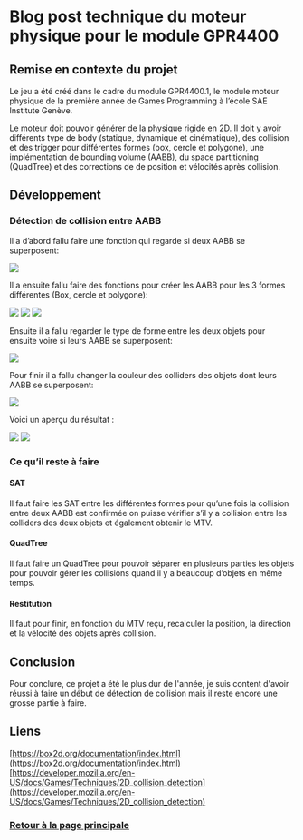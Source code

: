 # Blog post technique du moteur physique pour le module GPR4400

## Remise en contexte du projet
Le jeu a été créé dans le cadre du module GPR4400.1, le module moteur physique de la première année de Games Programming à l’école SAE Institute Genève.

Le moteur doit pouvoir générer de la physique rigide en 2D. Il doit y avoir différents type de body (statique, dynamique et cinématique), des collision et des trigger pour différentes formes (box, cercle et polygone), une implémentation de bounding volume (AABB), du space partitioning (QuadTree) et des corrections de de position et vélocités après collision.

## Développement
### Détection de collision entre AABB
Il a d’abord fallu faire une fonction qui regarde si deux AABB se superposent:

![](https://worgaros.github.io/Images/AABB.PNG)

Il a ensuite fallu faire des fonctions pour créer les AABB pour les 3 formes différentes (Box, cercle et polygone):


![](https://worgaros.github.io/Images/shapeBox.PNG)
![](https://worgaros.github.io/Images/shapeCircle.PNG)
![](https://worgaros.github.io/Images/shapePolygon.PNG)

Ensuite il a fallu regarder le type de forme entre les deux objets pour ensuite voire si leurs AABB se superposent:

![](https://worgaros.github.io/Images/contact.PNG)

Pour finir il a fallu changer la couleur des colliders des objets dont leurs AABB se superposent:

![](https://worgaros.github.io/Images/color.PNG)

Voici un aperçu du résultat :

![](https://worgaros.github.io/Images/pascol.PNG)
![](https://worgaros.github.io/Images/col.PNG)

### Ce qu’il reste à faire
#### SAT
Il faut faire les SAT entre les différentes formes pour qu’une fois la collision entre deux AABB est confirmée on puisse vérifier s’il y a collision entre les colliders des deux objets et également obtenir le MTV.

#### QuadTree
Il faut faire un QuadTree pour pouvoir séparer en plusieurs parties les objets pour pouvoir gérer les collisions quand il y a beaucoup d’objets en même temps.

#### Restitution
Il faut pour finir, en fonction du MTV reçu, recalculer la position, la direction et la vélocité des objets après collision.

## Conclusion
Pour conclure, ce projet a été le plus dur de l'année, je suis content d'avoir réussi à faire un début de détection de collision mais il reste encore une grosse partie à faire.

## Liens
[https://box2d.org/documentation/index.html](https://box2d.org/documentation/index.html)
[https://developer.mozilla.org/en-US/docs/Games/Techniques/2D_collision_detection](https://developer.mozilla.org/en-US/docs/Games/Techniques/2D_collision_detection)


### [Retour à la page principale](https://worgaros.github.io/)
